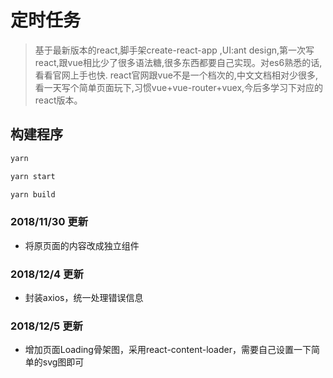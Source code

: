 # 定时任务
> 基于最新版本的react,脚手架create-react-app ,UI:ant design,第一次写react,跟vue相比少了很多语法糖,很多东西都要自己实现。对es6熟悉的话,看看官网上手也快.
react官网跟vue不是一个档次的,中文文档相对少很多,看一天写个简单页面玩下,习惯vue+vue-router+vuex,今后多学习下对应的react版本。

## 构建程序

``` bash
yarn

yarn start

yarn build

```
### 2018/11/30 更新
- 将原页面的内容改成独立组件

### 2018/12/4 更新
- 封装axios，统一处理错误信息

### 2018/12/5 更新
- 增加页面Loading骨架图，采用react-content-loader，需要自己设置一下简单的svg图即可
